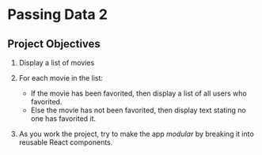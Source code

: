 # Passing Data 2

## Project Objectives

1) Display a list of movies

2) For each movie in the list:
    * If the movie has been favorited, then display a list of all users who favorited.
    * Else the movie has not been favorited, then display text stating no one has favorited it.

3) As you work the project, try to make the app *modular* by breaking it into reusable React components.